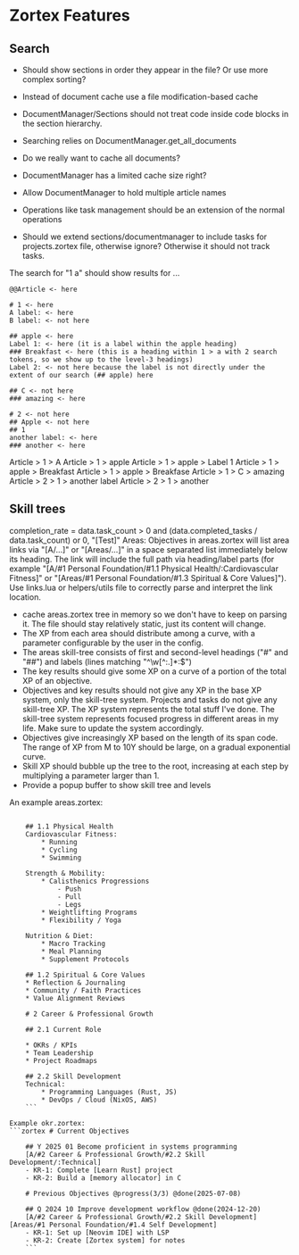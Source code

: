 # Zortex Features

## Search

- Should show sections in order they appear in the file? Or use more complex sorting?

- Instead of document cache use a file modification-based cache
- DocumentManager/Sections should not treat code inside code blocks in the section hierarchy.

- Searching relies on DocumentManager.get_all_documents
- Do we really want to cache all documents?
- DocumentManager has a limited cache size right?
- Allow DocumentManager to hold multiple article names
- Operations like task management should be an extension of the normal operations
- Should we extend sections/documentmanager to include tasks for projects.zortex file, otherwise ignore? Otherwise it should not track tasks.

The search for "1 a" should show results for ...

```zortex
@@Article <- here

# 1 <- here
A label: <- here 
B label: <- not here

## apple <- here 
Label 1: <- here (it is a label within the apple heading)
### Breakfast <- here (this is a heading within 1 > a with 2 search tokens, so we show up to the level-3 headings)
Label 2: <- not here because the label is not directly under the extent of our search (## apple) here

## C <- not here
### amazing <- here 

# 2 <- not here
## Apple <- not here
## 1
another label: <- here
### another <- here
```

Article > 1 > A
Article > 1 > apple
Article > 1 > apple > Label 1
Article > 1 > apple > Breakfast
Article > 1 > apple > Breakfase
Article > 1 > C > amazing
Article > 2 > 1 > another label
Article > 2 > 1 > another

## Skill trees

completion_rate = data.task_count > 0 and (data.completed_tasks / data.task_count) or 0,
"[Test]"
Areas: Objectives in areas.zortex will list area links via "[A/...]" or "[Areas/...]" in a space separated list immediately below its heading. The link will include the full path via heading/label parts (for example "[A/#1 Personal Foundation/#1.1 Physical Health/:Cardiovascular Fitness]" or "[Areas/#1 Personal Foundation/#1.3 Spiritual & Core Values]"). Use links.lua or helpers/utils file to correctly parse and interpret the link location.

- cache areas.zortex tree in memory so we don't have to keep on parsing it. The file should stay relatively static, just its content will change.
- The XP from each area should distribute among a curve, with a parameter configurable by the user in the config.
- The areas skill-tree consists of first and second-level headings ("#" and "##") and labels (lines matching "^\w[^:.]\*:$")
- The key results should give some XP on a curve of a portion of the total XP of an objective.
- Objectives and key results should not give any XP in the base XP system, only the skill-tree system. Projects and tasks do not give any skill-tree XP. The XP system represents the total stuff I've done. The skill-tree system represents focused progress in different areas in my life. Make sure to update the system accordingly.
- Objectives give increasingly XP based on the length of its span code. The range of XP from M to 10Y should be large, on a gradual exponential curve.
- Skill XP should bubble up the tree to the root, increasing at each step by multiplying a parameter larger than 1.
- Provide a popup buffer to show skill tree and levels

An example areas.zortex:
```zortex # 1 Personal Foundation

    ## 1.1 Physical Health
    Cardiovascular Fitness:
        * Running
        * Cycling
        * Swimming

    Strength & Mobility:
        * Calisthenics Progressions
            - Push
            - Pull
            - Legs
        * Weightlifting Programs
        * Flexibility / Yoga

    Nutrition & Diet:
        * Macro Tracking
        * Meal Planning
        * Supplement Protocols

    ## 1.2 Spiritual & Core Values
    * Reflection & Journaling
    * Community / Faith Practices
    * Value Alignment Reviews

    # 2 Career & Professional Growth

    ## 2.1 Current Role

    * OKRs / KPIs
    * Team Leadership
    * Project Roadmaps

    ## 2.2 Skill Development
    Technical:
        * Programming Languages (Rust, JS)
        * DevOps / Cloud (NixOS, AWS)
    ```

Example okr.zortex:
```zortex # Current Objectives

    ## Y 2025 01 Become proficient in systems programming
    [A/#2 Career & Professional Growth/#2.2 Skill Development/:Technical]
    - KR-1: Complete [Learn Rust] project
    - KR-2: Build a [memory allocator] in C

    # Previous Objectives @progress(3/3) @done(2025-07-08)

    ## Q 2024 10 Improve development workflow @done(2024-12-20)
    [A/#2 Career & Professional Growth/#2.2 Skill Development] [Areas/#1 Personal Foundation/#1.4 Self Development]
    - KR-1: Set up [Neovim IDE] with LSP
    - KR-2: Create [Zortex system] for notes
    ```
